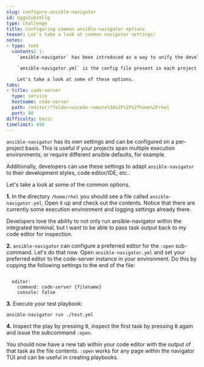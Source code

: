 ```yaml
---
slug: configure-ansible-navigator
id: hggv2ubzmllg
type: challenge
title: Configuring common ansible-navigator options
teaser: Let's take a look at common navigator settings!
notes:
- type: text
  contents: |-
    `ansible-navigator` has been introduced as a way to unify the development experience. For this reason, there are a lot of configuration directives that can be customized for each developer/project.

    `ansible-navigator.yml` is the config file present in each project that will determine how automation is created and executed with `ansible-navigator`

    Let's take a look at some of these options.
tabs:
- title: code-server
  type: service
  hostname: code-server
  path: /editor/?folder=vscode-remote%3A%2F%2F%2fhome%2Frhel
  port: 80
difficulty: basic
timelimit: 450
---
```

`ansible-navigator` has its own settings and can be configured on a per-project basis. This is useful if your projects span multiple execution environments, or require different ansible defaults, for example.

Additionally, developers can use these settings to adapt `ansible-navigator` to their development styles, code editor/IDE, etc..

Let's take a look at some of the common options.

**1.** In the directory `/home/rhel` you should see a file called `ansible-navigator.yml`. Open it up and check out the contents. Notice that there are currently some execution environment and logging settings already there.

Developers love the ability to not only run ansible-navigator within the integrated terminal, but I want to be able to pass task output back to my code editor for inspection.

**2.** `ansible-navigator` can configure a preferred editor for the `:open` sub-command. Let's do that now. Open `ansible-navigator.yml` and set your preferred editor to the code-server instance in your environment. Do this by copying the following settings to the end of the file:
```

  editor:
    command: code-server {filename}
    console: false
```

**3.** Execute your test playbook:
```
ansible-navigator run ./test.yml
```

**4.** Inspect the play by pressing <kbd>0</kbd>, inspect the first task by pressing <kbd>0</kbd> again and issue the subcommand `:open`.

You should now have a new tab within your code editor with the output of that task as the file contents. `:open` works for any page within the navigator TUI and can be useful in creating playbooks.